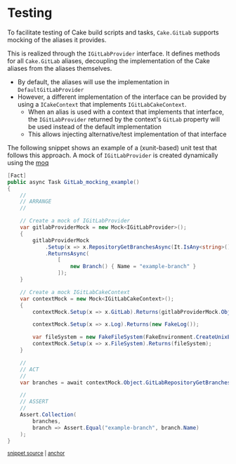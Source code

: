 <!--
GENERATED FILE - DO NOT EDIT
This file was generated by [MarkdownSnippets](https://github.com/SimonCropp/MarkdownSnippets).
Source File: /docs/mdsource/testing.source.md
To change this file edit the source file and then run MarkdownSnippets.
-->

# Testing

To facilitate testing of Cake build scripts and tasks, `Cake.GitLab` supports mocking of the aliases it provides.

This is realized through the `IGitLabProvider` interface.
It defines methods for all `Cake.GitLab` aliases, decoupling the implementation of the Cake aliases from the aliases themselves.

- By default, the aliases will use the implementation in `DefaultGitLabProvider`
- However, a different implementation of the interface can be provided by using a `ICakeContext` that implements `IGitLabCakeContext`.
  - When an alias is used with a context that implements that interface, the `IGitLabProvider` returned by the context's `GitLab` property will be used instead of the default implementation
  - This allows injecting alternative/test implementation of that interface

The following snippet shows an example of a (xunit-based) unit test that follows this approach.
A mock of `IGitLabProvider` is created dynamically using the [moq](https://github.com/devlooped/moq)

<!-- snippet: Example-Testing -->
<a id='snippet-Example-Testing'></a>
```cs
[Fact]
public async Task GitLab_mocking_example()
{
    //
    // ARRANGE
    //

    // Create a mock of IGitLabProvider
    var gitlabProviderMock = new Mock<IGitLabProvider>();
    {
        gitlabProviderMock
            .Setup(x => x.RepositoryGetBranchesAsync(It.IsAny<string>(), It.IsAny<string>(), It.IsAny<ProjectId>()))
            .ReturnsAsync(
                [
                    new Branch() { Name = "example-branch" }
                ]);
    }

    // Create a mock IGitLabCakeContext
    var contextMock = new Mock<IGitLabCakeContext>();
    {
        contextMock.Setup(x => x.GitLab).Returns(gitlabProviderMock.Object);

        contextMock.Setup(x => x.Log).Returns(new FakeLog());

        var fileSystem = new FakeFileSystem(FakeEnvironment.CreateUnixEnvironment());
        contextMock.Setup(x => x.FileSystem).Returns(fileSystem);
    }

    //
    // ACT
    //
    var branches = await contextMock.Object.GitLabRepositoryGetBranchesAsync("https://example.com", "ACCESSTOKEN", 23);

    //
    // ASSERT
    //
    Assert.Collection(
        branches,
        branch => Assert.Equal("example-branch", branch.Name)
    );
}
```
<sup><a href='/examples/Testing/UnitTestExample.cs#L9-L54' title='Snippet source file'>snippet source</a> | <a href='#snippet-Example-Testing' title='Start of snippet'>anchor</a></sup>
<!-- endSnippet -->
